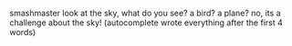 smashmaster
look at the sky, what do you see? a bird? a plane? no, its a challenge about the sky! (autocomplete wrote everything after the first 4 words)

